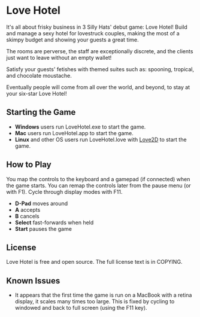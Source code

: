 Love Hotel 
==========

It's all about frisky business in 3 Silly Hats' debut game: Love Hotel!
Build and manage a sexy hotel for lovestruck couples, making the most of a
skimpy budget and showing your guests a great time.

The rooms are perverse, the staff are exceptionally discrete, and the
clients just want to leave without an empty wallet!

Satisfy your guests' fetishes with themed suites such as: spooning, tropical,
and chocolate moustache.

Eventually people will come from all over the world, and beyond, to stay at
your six-star Love Hotel!

Starting the Game
-----------------
- **Windows** users run LoveHotel.exe to start the game.
- **Mac** users run LoveHotel.app to start the game.
- **Linux** and other OS users run LoveHotel.love with [Love2D](https://love2d.org/) to start the game.

How to Play
-----------
You map the controls to the keyboard and a gamepad (if connected) when the game
starts. You can remap the controls later from the pause menu (or with F1).
Cycle through display modes with F11.

- **D-Pad** moves around
- **A** accepts
- **B** cancels
- **Select** fast-forwards when held
- **Start** pauses the game

License
-------
Love Hotel is free and open source. The full license text is in COPYING.

Known Issues
------------
* It appears that the first time the game is run on a MacBook with a retina
display, it scales many times too large. This is fixed by cycling to
windowed and back to full screen (using the F11 key).
